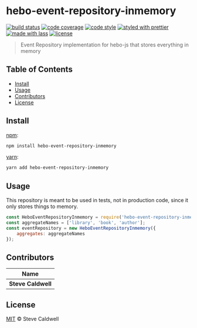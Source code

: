 # hebo-event-repository-inmemory

[![build status](https://img.shields.io/travis/stevecaldwell77/hebo-event-repository-inmemory.svg)](https://travis-ci.org/stevecaldwell77/hebo-event-repository-inmemory)
[![code coverage](https://img.shields.io/codecov/c/github/stevecaldwell77/hebo-event-repository-inmemory.svg)](https://codecov.io/gh/stevecaldwell77/hebo-event-repository-inmemory)
[![code style](https://img.shields.io/badge/code_style-XO-5ed9c7.svg)](https://github.com/sindresorhus/xo)
[![styled with prettier](https://img.shields.io/badge/styled_with-prettier-ff69b4.svg)](https://github.com/prettier/prettier)
[![made with lass](https://img.shields.io/badge/made_with-lass-95CC28.svg)](https://lass.js.org)
[![license](https://img.shields.io/github/license/stevecaldwell77/hebo-event-repository-inmemory.svg)](LICENSE)

> Event Repository implementation for hebo-js that stores everything in memory


## Table of Contents

* [Install](#install)
* [Usage](#usage)
* [Contributors](#contributors)
* [License](#license)


## Install

[npm][]:

```sh
npm install hebo-event-repository-inmemory
```

[yarn][]:

```sh
yarn add hebo-event-repository-inmemory
```


## Usage

This repository is meant to be used in tests, not in production code, since it
only stores things to memory.

```js
const HeboEventRepositoryInmemory = require('hebo-event-repository-inmemory');
const aggregateNames = ['library', 'book', 'author'];
const eventRepository = new HeboEventRepositoryInmemory({
    aggregates: aggregateNames
});
```


## Contributors

| Name               |
| ------------------ |
| **Steve Caldwell** |


## License

[MIT](LICENSE) © Steve Caldwell


## 

[npm]: https://www.npmjs.com/

[yarn]: https://yarnpkg.com/
